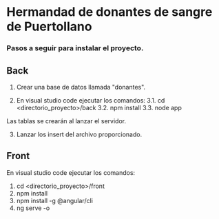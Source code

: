 # Hermandad de donantes de sangre de Puertollano

### Pasos a seguir para instalar el proyecto.
## Back
1. Crear una base de datos llamada "donantes".<br />


2. En visual studio code ejecutar los comandos:
    3.1. cd <directorio_proyecto>/back
    3.2. npm install
    3.3. node app

Las tablas se crearán al lanzar el servidor.

3. Lanzar los insert del archivo proporcionado.

## Front
En visual studio code ejecutar los comandos:
  1. cd <directorio_proyecto>/front
  2. npm install
  3. npm install -g @angular/cli
  4. ng serve -o
